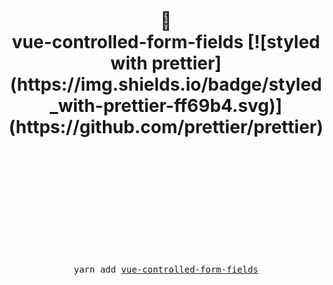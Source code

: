 <div align="center">
  <h1>
    <br/>
    <br/>
    🙌
    <br />
    vue-controlled-form-fields
    [![styled with prettier](https://img.shields.io/badge/styled_with-prettier-ff69b4.svg)](https://github.com/prettier/prettier)
    <br />
    <br />
    <br />
    <br />
  </h1>
  <br />
  <br />
  <br />
  <br />
  <pre>yarn add <a href="https://www.npmjs.com/package/vue-controlled-form-fields">vue-controlled-form-fields</a></pre>
  <br />
  <br />
  <br />
  <br />
  <br />
</div>
